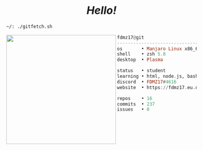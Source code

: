   <h1 align="center">
  <i>Hello!</i>
</h1>


```sh
~/: ./gitfetch.sh
```

<img align="left" src="https://avatars.githubusercontent.com/u/85776604?v=4" width="290" />

```haskell
fdmz17@git
------------------------------
os       • Manjaro Linux x86_64
shell    • zsh 5.8
desktop  • Plasma

status   • student
learning • html, node.js, bash
discord  • FDMZ17#4616
website  • https://fdmz17.eu.org

repos    • 16
commits  • 237
issues   • 0
```
